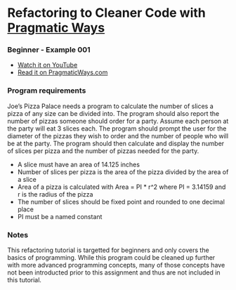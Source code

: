 # Refactoring to Cleaner Code with [Pragmatic Ways](https://www.pragmaticways.com)
### Beginner - Example 001

* [Watch it on YouTube](https://www.youtube.com/c/PragmaticWays)
* [Read it on PragmaticWays.com](https://www.pragmaticways.com)

### Program requirements
Joe’s Pizza Palace needs a program to calculate the number of slices a pizza of any size can be divided into. 
The program should also report the number of pizzas someone should order for a party. 
Assume each person at the party will eat 3 slices each. 
The program should prompt the user for the diameter of the pizzas they wish to order and the number of people who will be at the party. 
The program should then calculate and display the number of slices per pizza and the number of pizzas needed for the party. 
  - A slice must have an area of 14.125 inches
  - Number of slices per pizza is the area of the pizza divided by the area of a slice
  - Area of a pizza is calculated with Area = PI * r^2 where PI = 3.14159 and r is the radius of the pizza
  - The number of slices should be fixed point and rounded to one decimal place
  - PI must be a named constant

### Notes
This refactoring tutorial is targetted for beginners and only covers the basics of programming. While this program could be cleaned up further with more advanced programming concepts, many of those concepts have not been introducted prior to this assignment and thus are not included in this tutorial. 
